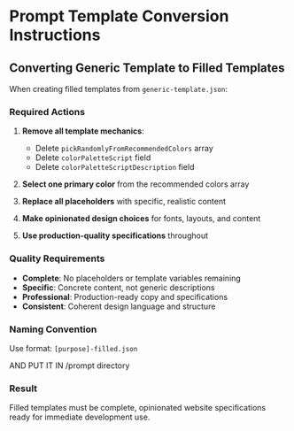 # Prompt Template Conversion Instructions

## Converting Generic Template to Filled Templates

When creating filled templates from `generic-template.json`:

### Required Actions

1. **Remove all template mechanics**:
   - Delete `pickRandomlyFromRecommendedColors` array
   - Delete `colorPaletteScript` field
   - Delete `colorPaletteScriptDescription` field

2. **Select one primary color** from the recommended colors array

3. **Replace all placeholders** with specific, realistic content

4. **Make opinionated design choices** for fonts, layouts, and content

5. **Use production-quality specifications** throughout

### Quality Requirements

- **Complete**: No placeholders or template variables remaining
- **Specific**: Concrete content, not generic descriptions  
- **Professional**: Production-ready copy and specifications
- **Consistent**: Coherent design language and structure

### Naming Convention

Use format: `[purpose]-filled.json`

AND PUT IT IN /prompt directory

### Result

Filled templates must be complete, opinionated website specifications ready for immediate development use.